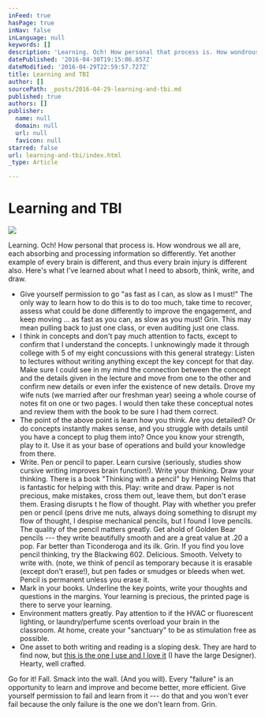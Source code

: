 ```yaml
---
inFeed: true
hasPage: true
inNav: false
inLanguage: null
keywords: []
description: 'Learning. Och! How personal that process is. How wondrous we all are, each absorbing and processing information so differently. Yet another example of every brain is different, and thus every brain injury is different also. Here’s what I’ve learned about what I need to absorb, think, write, and draw.'
datePublished: '2016-04-30T19:15:06.857Z'
dateModified: '2016-04-29T22:59:57.727Z'
title: Learning and TBI
author: []
sourcePath: _posts/2016-04-29-learning-and-tbi.md
published: true
authors: []
publisher:
  name: null
  domain: null
  url: null
  favicon: null
starred: false
url: learning-and-tbi/index.html
_type: Article

---
```

# Learning and TBI
![](https://the-grid-user-content.s3-us-west-2.amazonaws.com/096892e9-6eed-40c9-9046-ba364cf53fd7.jpg)

Learning. Och! How personal that process is. How wondrous we all are, each absorbing and processing information so differently. Yet another example of every brain is different, and thus every brain injury is different also. Here's what I've learned about what I need to absorb, think, write, and draw.

* Give yourself permission to go "as fast as I can, as slow as I must!" The only way to learn how to do this is to do too much, take time to recover, assess what could be done differently to improve the engagement, and keep moving ... as fast as you can, as slow as you must! Grin. This may mean pulling back to just one class, or even auditing just one class. 
* I think in concepts and don't pay much attention to facts, except to confirm that I understand the concepts. I unknowingly made it through college with 5 of my eight concussions with this general strategy: Listen to lectures without writing anything except the key concept for that day. Make sure I could see in my mind the connection between the concept and the details given in the lecture and move from one to the other and confirm new details or even infer the existence of new details. Drove my wife nuts (we married after our freshman year) seeing a whole course of notes fit on one or two pages. I would then take these conceptual notes and review them with the book to be sure I had them correct.
* The point of the above point is learn how you think. Are you detailed? Or do concepts instantly makes sense, and you struggle with details until you have a concept to plug them into? Once you know your strength, play to it. Use it as your base of operations and build your knowledge from there.
* Write. Pen or pencil to paper. Learn cursive (seriously, studies show cursive writing improves brain function!). Write your thinking. Draw your thinking. There is a book "Thinking with a pencil" by Henning Nelms that is fantastic for helping with this. Play: write and draw. Paper is not precious, make mistakes, cross them out, leave them, but don't erase them. Erasing disrupts t he flow of thought. Play with whether you prefer pen or pencil (pens drive me nuts, always doing something to disrupt my flow of thought, I despise mechanical pencils, but I found I love pencils. The quality of the pencil matters greatly. Get ahold of Golden Bear pencils --- they write beautifully smooth and are a great value at .20 a pop. Far better than Ticonderoga and its ilk. Grin. If you find you love pencil thinking, try the Blackwing 602\. Delicious. Smooth. Velvety to write with. (note, we think of pencil as temporary because it is erasable (except don't erase!), but pen fades or smudges or bleeds when wet. Pencil is permanent unless you erase it.
* Mark in your books. Underline the key points, write your thoughts and questions in the margins. Your learning is precious, the printed page is there to serve your learning.
* Environment matters greatly. Pay attention to if the HVAC or fluorescent lighting, or laundry/perfume scents overload your brain in the classroom. At home, create your "sanctuary" to be as stimulation free as possible.
* One asset to both writing and reading is a sloping desk. They are hard to find now, but [this is the one I use and I love it][0] (I have the large Designer). Hearty, well crafted. 

Go for it! Fall. Smack into the wall. (And you will). Every "failure" is an opportunity to learn and improve and become better, more efficient. Give yourself permission to fail and learn from it --- do that and you won't ever fail because the only failure is the one we don't learn from. Grin.

[0]: https://ergodesk.com/